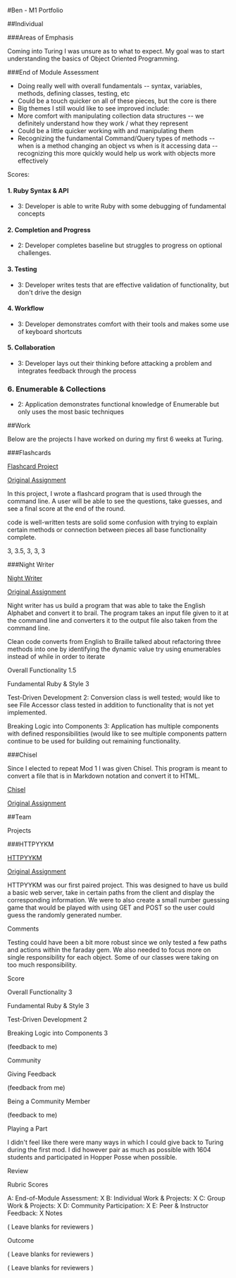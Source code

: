#Ben  - M1 Portfolio

##Individual

###Areas of Emphasis

Coming into Turing I was unsure as to what to expect.  My goal was to start understanding the basics of Object Oriented Programming.

###End of Module Assessment

* Doing really well with overall fundamentals -- syntax, variables, methods, defining classes, testing, etc
* Could be a touch quicker on all of these pieces, but the core is there
* Big themes I still would like to see improved include:
* More comfort with manipulating collection data structures -- we definitely understand how they work / what they represent
* Could be a little quicker working with and manipulating them
* Recognizing the fundamental Command/Query types of methods -- when is a method changing an object vs when is it
accessing data --recognizing this more quickly would help us work with objects more effectively

Scores:

#### 1. Ruby Syntax & API

* 3: Developer is able to write Ruby with some debugging of fundamental concepts

#### 2. Completion and Progress

* 2: Developer completes baseline but struggles to progress on optional challenges.

#### 3. Testing

* 3: Developer writes tests that are effective validation of functionality, but don't drive the design

#### 4. Workflow

* 3: Developer demonstrates comfort with their tools and makes some use of keyboard shortcuts

#### 5. Collaboration

* 3: Developer lays out their thinking before attacking a problem and integrates feedback through the process

### 6. Enumerable & Collections

* 2: Application demonstrates functional knowledge of Enumerable but only uses the most basic techniques

##Work

Below are the projects I have worked on during my first 6 weeks at Turing.

###Flashcards

[Flashcard Project](https://github.com/bfpepper/flashcard)

[Original Assignment](https://github.com/turingschool/curriculum/blob/master/source/projects/flashcards.markdown)

In this project, I wrote a flashcard program that is used through the command line. A user will be able to see the questions, take guesses, and see a final score at the end of the round.

code is well-written
tests are solid
some confusion with trying to explain certain methods or connection between pieces
all base functionality complete.

3, 3.5, 3, 3, 3

###Night Writer

[Night Writer](https://github.com/bfpepper/night_writer)

[Original Assignment](https://github.com/turingschool/curriculum/blob/master/source/projects/night_writer.markdown)

Night writer has us build a program that was able to take the English Alphabet and convert it to brail. The program takes an input file given to it at the command line and converters it to the output file also taken from the command line.

Clean code converts from English to Braille talked about refactoring three methods into one by identifying the dynamic value try using enumerables instead of while in order to iterate

Overall Functionality 1.5

Fundamental Ruby & Style 3

Test-Driven Development 2: Conversion class is well tested; would like to see File Accessor class tested in addition to functionality that is not yet implemented.

Breaking Logic into Components 3: Application has multiple components with defined responsibilities (would like to see multiple components pattern continue to be used for building out remaining functionality.


###Chisel

Since I elected to repeat Mod 1 I was given Chisel.  This program is meant to convert a file that is in Markdown notation and convert it to HTML.

[Chisel](https://github.com/bfpepper/Chisel_2)

[Original Assignment](https://github.com/turingschool/curriculum/blob/master/source/projects/chisel.markdown)


##Team

Projects

###HTTPYYKM

[HTTPYYKM](https://github.com/bfpepper/HTTP)

[Original Assignment](https://github.com/turingschool/curriculum/blob/master/source/projects/http_yeah_you_know_me.markdown)

HTTPYYKM was our first paired project. This was designed to have us build a basic web server, take in certain paths from the client and display the corresponding information. We were to also create a small number guessing game that would be played with using GET and POST so the user could guess the randomly generated number.

Comments

Testing could have been a bit more robust since we only tested a few paths and actions within the faraday gem. We also needed to focus more on single responsibility for each object. Some of our classes were taking on too much responsibility.

Score

Overall Functionality 3

Fundamental Ruby & Style 3

Test-Driven Development 2

Breaking Logic into Components 3

(feedback to me)

Community

Giving Feedback

(feedback from me)

Being a Community Member

(feedback to me)

Playing a Part

I didn't feel like there were many ways in which I could give back to Turing during the first mod.  I did however pair as much as possible with 1604 students and participated in Hopper Posse when possible.

Review

Rubric Scores

A: End-of-Module Assessment: X
B: Individual Work & Projects: X
C: Group Work & Projects: X
D: Community Participation: X
E: Peer & Instructor Feedback: X
Notes

( Leave blanks for reviewers )

Outcome

( Leave blanks for reviewers )


( Leave blanks for reviewers )

